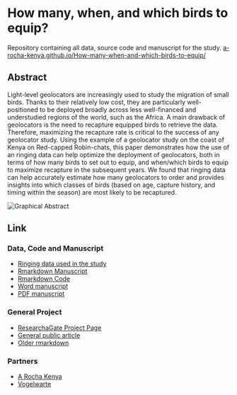 # How many, when, and which birds to equip?
Repository containing all data, source code and manuscript for the study. 
[a-rocha-kenya.github.io/How-many-when-and-which-birds-to-equip/](https://a-rocha-kenya.github.io/How-many-when-and-which-birds-to-equip/)

## Abstract
Light-level geolocators are increasingly used to study the migration of small birds. Thanks to their relatively low cost, they are particularly well-positioned to be deployed broadly across less well-financed and understudied regions of the world, such as the Africa. A main drawback of geolocators is the need to recapture equipped birds to retrieve the data. Therefore, maximizing the recapture rate is critical to the success of any geolocator study. Using the example of a geolocator study on the coast of Kenya on Red-capped Robin-chats, this paper demonstrates how the use of an ringing data can help optimize the deployment of geolocators, both in terms of how many birds to set out to equip, and when/which birds to equip to maximize recapture in the subsequent years. We found that ringing data can help accurately estimate how many geolocators to order and provides insights into which classes of birds (based on age, capture history, and timing within the season) are most likely to be recaptured.

![Graphical Abstract](data/RN5_4514.jpg)

## Link

### Data, Code and Manuscript
- [Ringing data used in the study](https://github.com/A-Rocha-Kenya/How-many-when-and-which-birds-to-equip/tree/main/data)
- [Rmarkdown Manuscript](https://a-rocha-kenya.github.io/How-many-when-and-which-birds-to-equip/)
- [Rmarkdown Code](https://github.com/A-Rocha-Kenya/How-many-when-and-which-birds-to-equip/blob/main/Rmanuscript/manuscript.Rmd)
- [Word manuscript](https://github.com/A-Rocha-Kenya/How-many-when-and-which-birds-to-equip/blob/main/manuscript.docx?raw=true)
- [PDF manuscript](https://github.com/A-Rocha-Kenya/How-many-when-and-which-birds-to-equip/raw/main/Rmanuscript/manuscript.pdf)

### General Project
- [ResearchaGate Project Page](https://www.researchgate.net/project/Intra-african-Bird-Migration)
- [General public article](https://www.arocha.or.ke/news/uncovering-the-unknown-migration-patterns-of-two-afro-tropical-birds/)
- [Older rmarkdown](https://rpubs.com/rafnuss/when_to_equip)

### Partners
- [A Rocha Kenya](https://www.arocha.or.ke/)
- [Vogelwarte](http://vogelwarte.ch/)
